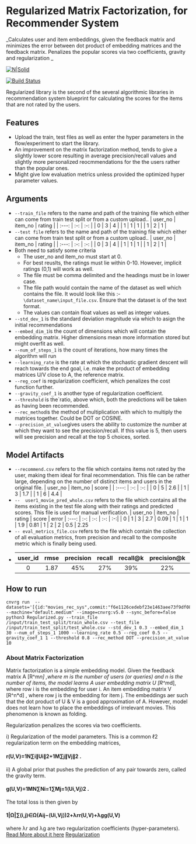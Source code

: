 # Regularized Matrix Factorization, for Recommender System
_Calculates user and item embeddings, given the feedback matrix and minimizes the error between dot product of embedding matrices and the feedback matrix. Penalizes the popular scores via two coefficients, gravity and regularization _

[![N|Solid](https://cnvrg.io/wp-content/uploads/2018/12/logo-dark.png)](https://nodesource.com/products/nsolid)

[![Build Status](https://travis-ci.org/joemccann/dillinger.svg?branch=master)](https://travis-ci.org/joemccann/dillinger)

Regularized library is the second of the several algorithmic libraries in recommendation system blueprint for calculating the scores for the items that are not rated by the users.

## Features
- Upload the train, test files as well as enter the hyper parameters in the flow/experiment to start the library.
- An improvement on the matrix factorization method, tends to give a slightly lower score resulting in average precision/recall values and slightly more personalized reocmmendations for the the users rather than the popular ones.
- Might give low evaluation metrics unless provided the optimized hyper parameter values. 

## Arguments
- `--train_file` refers to the name and path of the training file which either can come from train test split or from a custom upload..
    | user_no | item_no  | rating  |
    | :---:   | :-: | :-: |
    | 0 | 3 | 4 |
    | 1 | 1 | 1 |
    | 1 | 2 | 1 |
- `--test file` refers to the name and path of the training file which either can come from train test split or from a custom upload..
    | user_no | item_no  | rating  |
    | :---:   | :-: | :-: |
    | 0 | 3 | 4 |
    | 1 | 1 | 1 |
    | 1 | 2 | 1 |
- Both need to satisfy some criteria
   - The user_no and item_no must start at 0. 
   - For best reuslts, the ratings must lie within 0-10. However, implicit ratings (0,1) will work as well.
   - The file must be comma delimited and the headings must be in lower case.
   - The file path would contain the name of the dataset as well which contains the file. It would look like this :- `\dataset_name\input_file.csv`. Ensure that the dataset is of the text format.
   - The values can contain float values as well as integer values.
- `--std_dev_1` is the standard deviation magnitude via which to asign the initial recommendations
- `--embed_dim_1`is the count of dimensions which will contain the embedding matrix. Higher dimensions mean more information stored but might overfit as well.
- `--num_of_steps_1` is the count of iterations, how many times the algorithm will run 
- `--learning_rate` is the rate at which the stochastic gradient descent will reach towards the end goal, i.e. make the product of embedding matrices U/V close to A, the reference matrix.
- `--reg_coef` is regularization coefficient, which penalizes the cost function further.
- `--gravity_coef_1` is another type of regularization coefficient.
- `--threshold` is the`ratio, above which, both the predictions will be taken as having been recommended.
- `--rec_method`is the method of multiplication with which to multiply the matrices together. Could be DOT or COSINE.
- `--precision_at_value`gives users the ability to customize the number at which they want to see the precision/recall. If this value is 5, then users will see precision and recall at the top 5 choices, sorted.

## Model Artifacts 
- `--recommend.csv` refers to the file which contains items not rated by the user, making them ideal for final recommendation. This file can be rather large, depending on the number of distinct items and users in the original file.
    | user_no | item_no  | score  |
    | :---:   | :-: | :-: |
    | 0 | 5 | 2.6 |
    | 1 | 3 | 1.7 |
    | 1 | 6 | 4.4 |
 - `--	user1_movie_pred_whole.csv` refers to the file which contains all the items existing in the test file along with their ratings and predicted scores. This file is used for manual verification.
    | user_no | item_no  | rating  | score | error
    | :---:   | :-: | :-: | :-: | :-:|
    | 0 | 1 | 3 | 2.7 | 0.09
    | 1 | 1 | 1 | 1.9 | 0.81
    | 1 | 2 | 2 | 0.5 | 2.25
- `-- eval_metrics_file.csv` refers to the file which contain the collection of all evaluation metrics, from precision and recall to the composite metric which is finally being used.
- user_id |	rmse | precision | recall | recall@k | precision@k | rel_count | rec_count | rel_rec_count | rec_count_k | rel_rec_count_k|
  | :---: | :-: | :-: | :-: | :-:| :---: | :-: | :-: | :-: | :-:| :-:|
  | 0 | 1.87 | 45% | 27% | 39%| 22% | 3.9 | 4.6 | 1.9 | 2.6| 1.7|

## How to run
```
cnvrg run  --datasets='[{id:"movies_rec_sys",commit:"f6e1126cedebf23e1463aee73f9df08783640400"}]' --machine="default.medium" --image=cnvrg:v5.0 --sync_before=false python3 Regularized.py --train_file /input/train_test_split/train_whole.csv --test_file /input/train_test_split/test_whole.csv --std_dev_1 0.3 --embed_dim_1 30 --num_of_steps_1 1000 --learning_rate 0.5 --reg_coef 0.5 --gravity_coef_1 1 --threshold 0.8 --rec_method DOT --precision_at_value 10
```

### About Matrix Factorization
Matrix factorization is a simple embedding model. Given the feedback matrix A [R^m*n] ,where m is the number of users (or queries) and n is the number of items, the model learns
A user embedding matrix U [R^m*d], where row i is the embedding for user i.
An item embedding matrix V [R^n*d] , where row j is the embedding for item j.
The embeddings aer such that the dot product of U & V is a good approximation of A.
However, model does not learn how to place the embeddings of irrelevant movies. This phenomenon is known as folding.

Regularization penalizes the scores via two coefficients.

i) Regularization of the model parameters. This is a common  ℓ2  regularization term on the embedding matrices,
#### r(U,V)=1N∑i∥Ui∥2+1M∑j∥Vj∥2 .
ii) A global prior that pushes the prediction of any pair towards zero, called the gravity term. 
#### g(U,V)=1MN∑Ni=1∑Mj=1⟨Ui,Vj⟩2 .
The total loss is then given by
#### 1|Ω|∑(i,j)∈Ω(Aij−⟨Ui,Vj⟩)2+λrr(U,V)+λgg(U,V) 
where  λr  and  λg  are two regularization coefficients (hyper-parameters).
[Read More about it here](https://developers.google.com/machine-learning/recommendation/collaborative/matrix)
[Regularization](https://en.wikipedia.org/wiki/Regularization_(mathematics))